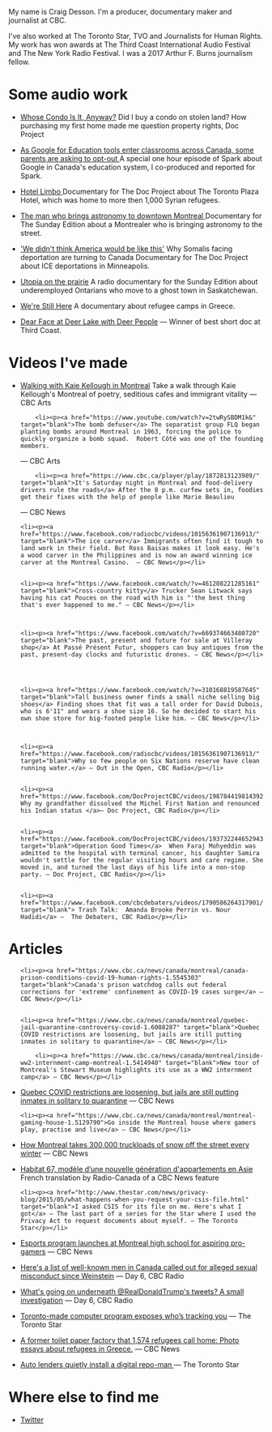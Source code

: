 <!--
**craigdesson/craigdesson** is a ✨ _special_ ✨ repository because its `README.md` (this file) appears on your GitHub profile.

Here are some ideas to get you started:

- 🔭 I’m currently working on ...
- 🌱 I’m currently learning ...
- 👯 I’m looking to collaborate on ...
- 🤔 I’m looking for help with ...
- 💬 Ask me about ...
- 📫 How to reach me: ...
- 😄 Pronouns: ...
- ⚡ Fun fact: ...
-->


	
<p>My name is Craig Desson. I'm a producer, documentary maker and journalist at CBC.</p> 
	
<p>I've also worked at The Toronto Star, TVO and Journalists for Human Rights. My work has won awards at The Third Coast International Audio Festival and The New York Radio Festival. I was a 2017 Arthur F. Burns journalism fellow.</p>


<h1>Some audio work</h1>

<ul>


<li><p><a href="https://www.cbc.ca/radio/docproject/did-i-buy-a-condo-on-stolen-land-how-purchasing-my-first-home-made-me-question-property-rights-1.6007196" target="blank"> Whose Condo Is It, Anyway?</a> Did I buy a condo on stolen land? How purchasing my first home made me question property rights, Doc Project</p></li>



<li><p><a href="http://www.cbc.ca/radio/spark/episode-401-1.4694935/as-google-for-education-tools-enter-classrooms-across-canada-some-parents-are-asking-to-opt-out-1.4694939" target="blank"> As Google for Education tools enter classrooms across Canada, some parents are asking to opt-out </a> A special one hour episode of Spark about Google in Canada's education system, I co-produced and reported for Spark. </p></li>


<li><p><a href="http://www.cbc.ca/radio/docproject/from-syria-to-life-at-the-hotel-limbo-1.3584664" target="blank">Hotel Limbo </a> Documentary for The Doc Project about The Toronto Plaza Hotel, which was home to more then 1,000 Syrian refugees. </p></li>


<li><p><a href="https://www.cbc.ca/radio/thesundayedition/the-sunday-edition-for-september-22-2019-1.5291065/the-man-who-brings-astronomy-to-downtown-montreal-1.5291212" target="blank">The man who brings astronomy to downtown Montreal </a> Documentary for The Sunday Edition about a Montrealer who is bringing astronomy to the street.</p></li>


<li><p><a href="http://www.cbc.ca/radio/docproject/we-didn-t-think-america-would-be-like-this-why-somalis-facing-deportation-are-turning-to-canada-1.4146750" target="blank"> 'We didn't think America would be like this'</a>  Why Somalis facing deportation are turning to Canada </a> Documentary for The Doc Project about ICE deportations in Minneapolis.</p></li>


<li><p><a href="http://www.cbc.ca/radio/thesundayedition/elegy-for-a-tree-putin-s-russia-the-visit-utopia-on-the-prairie-john-boyne-1.3001893/utopia-on-the-prairie-1.3001935" target="blank">Utopia on the prairie</a> A radio documentary for the Sunday Edition about underemployed Ontarians who move to a ghost town in Saskatchewan.</p></li>

	


<li><p><a href="http://www.cbc.ca/player/play/845137475890" target="blank"> We're Still Here</a> A documentary about refugee camps in Greece.</p></li>


<li><p><a href="http://thirdcoastfestival.org/explore/feature/dear-face-at-deer-lake-with-deer-people" target="blank">Dear Face at Deer Lake with Deer People</a> — Winner of best short doc at Third Coast.</p></li>


</ul>


<h1>Videos I've made</h1>

<ul>
	<li><p><a href="https://www.cbc.ca/player/play/1684357699927/" target="blank">Walking with Kaie Kellough in Montreal</a> Take a walk through Kaie Kellough's Montreal of poetry, seditious cafes and immigrant vitality
  — CBC Arts</p></li>
	
	
		<li><p><a href="https://www.youtube.com/watch?v=2twRySBDM1k&" target="blank">The bomb defuser</a> The separatist group FLQ began planting bombs around Montreal in 1963, forcing the police to quickly organize a bomb squad.  Robert Côté was one of the founding members.
  — CBC Arts</p></li>
	
		<li><p><a href="https://www.cbc.ca/player/play/1872813123989/" target="blank">It's Saturday night in Montreal and food-delivery drivers rule the roads</a> After the 8 p.m. curfew sets in, foodies get their fixes with the help of people like Marie Beaulieu
  — CBC News</p></li>
	
	
	
	<li><p><a href="https://www.facebook.com/radiocbc/videos/10156361907136913/" target="blank">The ice carver</a> Immigrants often find it tough to land work in their field. But Ross Baisas makes it look easy. He's a wood carver in the Philippines and is now an award winning ice carver at the Montreal Casino.  — CBC News</p></li>


	<li><p><a href="https://www.facebook.com/watch/?v=461208221285161" target="blank">Cross-country kitty</a> Trucker Sean Litwack says having his cat Pouces on the road with him is "'the best thing that's ever happened to me." — CBC News</p></li>



	<li><p><a href="https://www.facebook.com/watch/?v=669374663480720" target="blank">The past, present and future for sale at Villeray shop</a> At Passé Présent Futur, shoppers can buy antiques from the past, present-day clocks and futuristic drones. — CBC News</p></li>




	<li><p><a href="https://www.facebook.com/watch/?v=310168819587645" target="blank">Tall business owner finds a small niche selling big shoes</a> Finding shoes that fit was a tall order for David Dubois, who is 6'11" and wears a shoe size 16. So he decided to start his own shoe store for big-footed people like him. — CBC News</p></li>



	<li><p><a href="https://www.facebook.com/radiocbc/videos/10156361907136913/" target="blank">Why so few people on Six Nations reserve have clean running water.</a> — Out in the Open, CBC Radio</p></li>


	<li><p><a href="https://www.facebook.com/DocProjectCBC/videos/1987844198143922/"> Why my grandfather dissolved the Michel First Nation and renounced his Indian status </a>— Doc Project, CBC Radio</p></li>


	<li><p><a href="https://www.facebook.com/DocProjectCBC/videos/1937322446529431/" target="blank">Operation Good Times</a>  When Faraj Mohyeddin was admitted to the hospital with terminal cancer, his daughter Samira wouldn't settle for the regular visiting hours and care regime. She moved in, and turned the last days of his life into a non-stop party. — Doc Project, CBC Radio</p></li>


	<li><p><a href="https://www.facebook.com/cbcdebaters/videos/1790586264317901/" target="blank"> Trash Talk:  Amanda Brooke Perrin vs. Nour Hadidi</a> —  The Debaters, CBC Radio</p></li>


</ul>

<h1>Articles</h1>
<ul>
	

	<li><p><a href="https://www.cbc.ca/news/canada/montreal/canada-prison-conditions-covid-19-human-rights-1.5545303" target="blank">Canada's prison watchdog calls out federal corrections for 'extreme' confinement as COVID-19 cases surge</a> — CBC News</p></li>
	
	
	<li><p><a href="https://www.cbc.ca/news/canada/montreal/quebec-jail-quarantine-controversy-covid-1.6088287" target="blank">Quebec COVID restrictions are loosening, but jails are still putting inmates in solitary to quarantine</a> — CBC News</p></li>

		<li><p><a href="https://www.cbc.ca/news/canada/montreal/inside-ww2-internment-camp-montreal-1.5414940" target="blank">New tour of Montreal's Stewart Museum highlights its use as a WW2 internment camp</a> — CBC News</p></li>
	

<li><p><a href="https://www.cbc.ca/news/canada/montreal/quebec-jail-quarantine-controversy-covid-1.6088287" target="blank">Quebec COVID restrictions are loosening, but jails are still putting inmates in solitary to quarantine</a> — CBC News</p></li>
	
	<li><p><a href="https://www.cbc.ca/news/canada/montreal/montreal-gaming-house-1.5129790">Go inside the Montreal house where gamers play, practise and live</a> — CBC News</p></li>


<li><p><a href="https://www.cbc.ca/news/canada/montreal/how-montreal-takes-300-000-truckloads-of-snow-off-the-street-every-winter-1.5023619">How Montreal takes 300,000 truckloads of snow off the street every winter</a> — CBC News</p></li>

<li><p><a href="https://ici.radio-canada.ca/nouvelle/1285229/habitat-67-inspiration-construction-appartements-asie-ville-architecture">Habitat 67, modèle d’une nouvelle génération d'appartements en Asie </a> French translation by Radio-Canada of a CBC News feature</p></li>

	<li><p><a href="http://www.thestar.com/news/privacy-blog/2015/05/what-happens-when-you-request-your-csis-file.html" target="blank">I asked CSIS for its file on me. Here's what I got</a> — The last part of a series for the Star where I used the Privacy Act to request documents about myself. — The Toronto Star</p></li>


<li><p><a href="https://www.cbc.ca/news/canada/montreal/esports-program-launches-at-montreal-high-school-for-aspiring-pro-gamers-1.4987114">Esports program launches at Montreal high school for aspiring pro-gamers</a> — CBC News</p></li>



<li><p><a href="www.cbc.ca/radio/day6/here-s-a-list-of-well-known-men-in-canada-called-out-for-alleged-sexual-misconduct-since-weinstein-1.4428132" target="blank">Here's a list of well-known men in Canada called out for alleged sexual misconduct since Weinstein</a> — Day 6, CBC Radio</p></li>


<li><p><a href="http://www.cbc.ca/radio/day6/episode-327-kellie-leitch-goes-viral-milo-yiannopoulos-takedown-saving-coral-reefs-and-more-1.4004459/what-s-going-on-underneath-realdonaldtrump-s-tweets-a-small-investigation-1.4004768" target="blank">What's going on underneath @RealDonaldTrump's tweets? A small investigation</a> — Day 6, CBC Radio</p></li>


<li><p><a href="https://www.thestar.com/business/tech_news/2015/01/28/toronto-made-computer-program-exposes-whos-tracking-you.html">Toronto-made computer program exposes who’s tracking you</a> — The Toronto Star</p></li>


<li><p><a href="http://www.cbc.ca/news/a-former-toilet-paper-factory-that-1-574-refugees-call-home-1.3869907" target="blank">A former toilet paper factory that 1,574 refugees call home: Photo essays about refugees in Greece.</a> — CBC News</p></li>


<li><p><a href="https://www.thestar.com/business/2015/01/14/auto_lenders_quietly_install_a_digital_repoman.html" target="blank">Auto lenders quietly install a digital repo-man </a> — The Toronto Star</p></li>



</ul>


<h1>Where else to find me</h1>
<ul>
	<li><p>
	<a href="http://www.twitter.com/craigdesson" target="blank">Twitter</a></p></li>

</ul>

